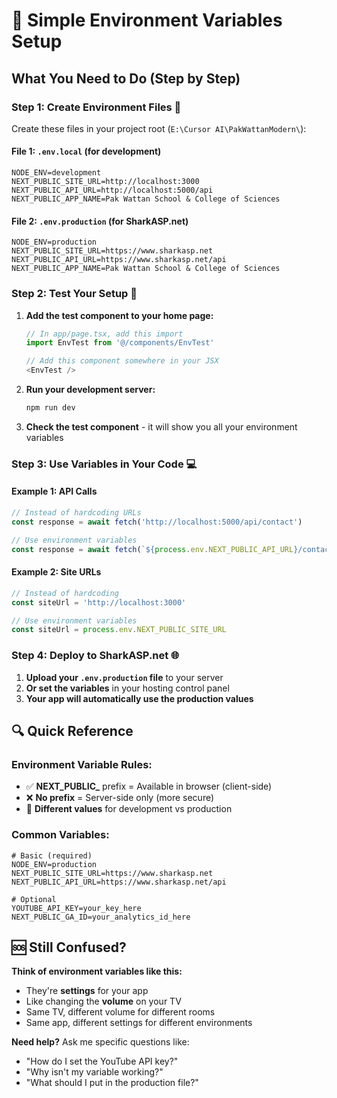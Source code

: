 # 🚀 Simple Environment Variables Setup

## What You Need to Do (Step by Step)

### Step 1: Create Environment Files 📁

Create these files in your project root (`E:\Cursor AI\PakWattanModern\`):

#### File 1: `.env.local` (for development)
```env
NODE_ENV=development
NEXT_PUBLIC_SITE_URL=http://localhost:3000
NEXT_PUBLIC_API_URL=http://localhost:5000/api
NEXT_PUBLIC_APP_NAME=Pak Wattan School & College of Sciences
```

#### File 2: `.env.production` (for SharkASP.net)
```env
NODE_ENV=production
NEXT_PUBLIC_SITE_URL=https://www.sharkasp.net
NEXT_PUBLIC_API_URL=https://www.sharkasp.net/api
NEXT_PUBLIC_APP_NAME=Pak Wattan School & College of Sciences
```

### Step 2: Test Your Setup 🧪

1. **Add the test component to your home page:**
   ```typescript
   // In app/page.tsx, add this import
   import EnvTest from '@/components/EnvTest'
   
   // Add this component somewhere in your JSX
   <EnvTest />
   ```

2. **Run your development server:**
   ```bash
   npm run dev
   ```

3. **Check the test component** - it will show you all your environment variables

### Step 3: Use Variables in Your Code 💻

#### Example 1: API Calls
```typescript
// Instead of hardcoding URLs
const response = await fetch('http://localhost:5000/api/contact')

// Use environment variables
const response = await fetch(`${process.env.NEXT_PUBLIC_API_URL}/contact`)
```

#### Example 2: Site URLs
```typescript
// Instead of hardcoding
const siteUrl = 'http://localhost:3000'

// Use environment variables
const siteUrl = process.env.NEXT_PUBLIC_SITE_URL
```

### Step 4: Deploy to SharkASP.net 🌐

1. **Upload your `.env.production` file** to your server
2. **Or set the variables** in your hosting control panel
3. **Your app will automatically use the production values**

## 🔍 Quick Reference

### Environment Variable Rules:
- ✅ **NEXT_PUBLIC_** prefix = Available in browser (client-side)
- ❌ **No prefix** = Server-side only (more secure)
- 🔄 **Different values** for development vs production

### Common Variables:
```env
# Basic (required)
NODE_ENV=production
NEXT_PUBLIC_SITE_URL=https://www.sharkasp.net
NEXT_PUBLIC_API_URL=https://www.sharkasp.net/api

# Optional
YOUTUBE_API_KEY=your_key_here
NEXT_PUBLIC_GA_ID=your_analytics_id_here
```

## 🆘 Still Confused?

**Think of environment variables like this:**
- They're **settings** for your app
- Like changing the **volume** on your TV
- Same TV, different volume for different rooms
- Same app, different settings for different environments

**Need help?** Ask me specific questions like:
- "How do I set the YouTube API key?"
- "Why isn't my variable working?"
- "What should I put in the production file?"
